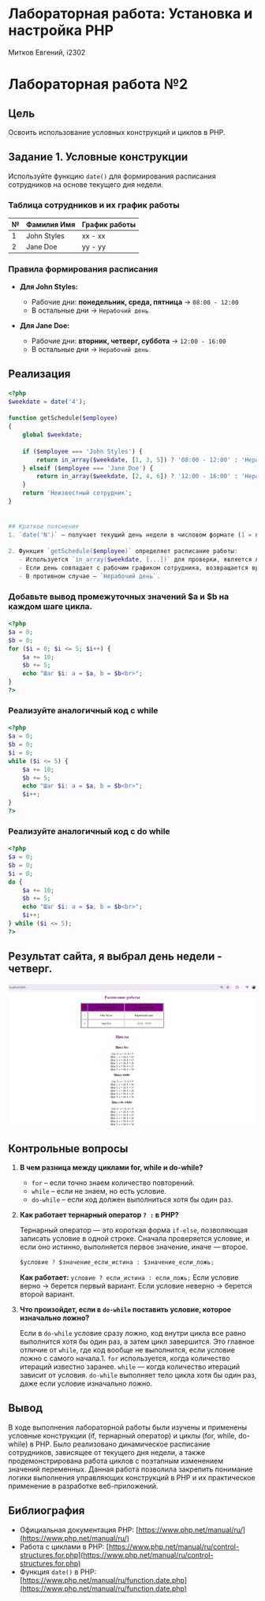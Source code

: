 #  Лабораторная работа: Установка и настройка PHP  
 Митков Евгений,
 i2302

# Лабораторная работа №2

## Цель
Освоить использование условных конструкций и циклов в PHP.

## Задание 1. Условные конструкции
Используйте функцию `date()` для формирования расписания сотрудников на основе текущего дня недели.

### Таблица сотрудников и их график работы

| №   | Фамилия Имя | График работы |
| --- | ----------- | ------------- |
| 1   | John Styles | xx - xx       |
| 2   | Jane Doe    | yy - yy       |

### Правила формирования расписания

- **Для John Styles:**  
  - Рабочие дни: **понедельник, среда, пятница** → `08:00 - 12:00`
  - В остальные дни → `Нерабочий день`

- **Для Jane Doe:**  
  - Рабочие дни: **вторник, четверг, суббота** → `12:00 - 16:00`
  - В остальные дни → `Нерабочий день`

## Реализация

```php
<?php
$weekdate = date('4');

function getSchedule($employee)
{
    global $weekdate;

    if ($employee === 'John Styles') {
        return in_array($weekdate, [1, 3, 5]) ? '08:00 - 12:00' : 'Нерабочий день';
    } elseif ($employee === 'Jane Doe') {
        return in_array($weekdate, [2, 4, 6]) ? '12:00 - 16:00' : 'Нерабочий день';
    }
    return 'Неизвестный сотрудник';
}


## Краткое пояснение
1. `date('N')` — получает текущий день недели в числовом формате (1 = понедельник, 7 = воскресенье).

2. Функция `getSchedule($employee)` определяет расписание работы:
   - Используется `in_array($weekdate, [...])` для проверки, является ли день рабочим.
   - Если день совпадает с рабочим графиком сотрудника, возвращается время работы.
   - В противном случае — `Нерабочий день`.
```
### Добавьте вывод промежуточных значений $a и $b на каждом шаге цикла.
```php
<?php
$a = 0;
$b = 0;
for ($i = 0; $i <= 5; $i++) {
    $a += 10;
    $b += 5;
    echo "Шаг $i: a = $a, b = $b<br>";
}
?>
```
### Реализуйте аналогичный код с while
```php
<?php
$a = 0;
$b = 0;
$i = 0;
while ($i <= 5) {
    $a += 10;
    $b += 5;
    echo "Шаг $i: a = $a, b = $b<br>";
    $i++;
}
?>
```
### Реализуйте аналогичный код с do while
```php
<?php
$a = 0;
$b = 0;
$i = 0;
do {
    $a += 10;
    $b += 5;
    echo "Шаг $i: a = $a, b = $b<br>";
    $i++;
} while ($i <= 5);
?>
```
## Результат сайта, я выбрал день недели - четверг.
   ![alt text](image-1.png)

## Контрольные вопросы
1. **В чем разница между циклами for, while и do-while?**
   
   - `for` – если точно знаем количество повторений.
   - `while` – если не знаем, но есть условие.
   - `do-while` – если код должен выполниться хотя бы один раз.

2. **Как работает тернарный оператор `? :` в PHP?**
   
   Тернарный оператор — это короткая форма `if-else`, позволяющая записать условие в одной строке. Сначала проверяется условие, и если оно истинно, выполняется первое значение, иначе — второе.
   ```php
   $условие ? $значение_если_истина : $значение_если_ложь;
   ```
   **Как работает:** `условие ? если_истина : если_ложь;` Если условие верно → берется первый вариант. Если условие неверно → берется второй вариант.

3. **Что произойдет, если в `do-while` поставить условие, которое изначально ложно?**
   
   Если в `do-while` условие сразу ложно, код внутри цикла все равно выполнится хотя бы один раз, а затем цикл завершится. Это главное отличие от `while`, где код вообще не выполнится, если условие ложно с самого начала.1. `for` используется, когда количество итераций известно заранее. `while` — когда количество итераций зависит от условия. `do-while` выполняет тело цикла хотя бы один раз, даже если условие изначально ложно.


## Вывод

В ходе выполнения лабораторной работы были изучены и применены условные конструкции (if, тернарный оператор) и циклы (for, while, do-while) в PHP. Было реализовано динамическое расписание сотрудников, зависящее от текущего дня недели, а также продемонстрирована работа циклов с поэтапным изменением значений переменных. Данная работа позволила закрепить понимание логики выполнения управляющих конструкций в PHP и их практическое применение в разработке веб-приложений.

## Библиография

- Официальная документация PHP: [https://www.php.net/manual/ru/](https://www.php.net/manual/ru/)
- Работа с циклами в PHP: [https://www.php.net/manual/ru/control-structures.for.php](https://www.php.net/manual/ru/control-structures.for.php)
- Функция `date()` в PHP: [https://www.php.net/manual/ru/function.date.php](https://www.php.net/manual/ru/function.date.php)
